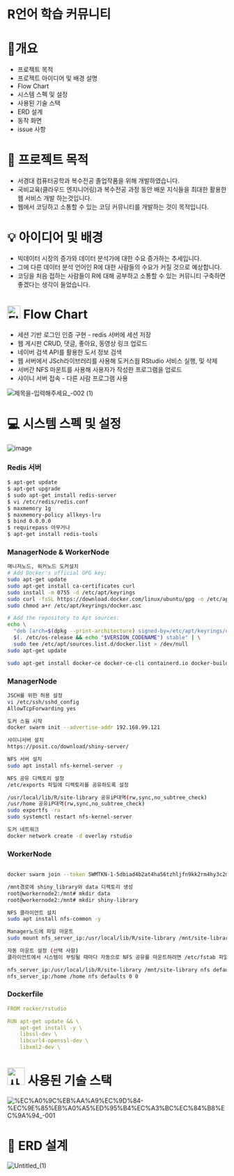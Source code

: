 # R언어 학습 커뮤니티

# 📃개요

- 프로젝트 목적
- 프로젝트 아이디어 및 배경 설명
- Flow Chart
- 시스템 스펙 및 설정
- 사용된 기술 스택
- ERD 설계
- 동작 화면
- issue 사항

# 📌 프로젝트 목적

- 서경대 컴퓨터공학과 복수전공 졸업작품을 위해 개발하였습니다.
- 국비교육(클라우드 엔지니어링)과 복수전공 과정 동안 배운 지식들을 최대한 활용한 웹 서비스 개발 하는것입니다.
- 웹에서 코딩하고 소통할 수 있는 코딩 커뮤니티를 개발하는 것이 목적입니다.

# 💡 아이디어 및 배경

- 빅데이터 시장의 증가와 데이터 분석가에 대한 수요 증가하는 추세입니다.
- 그에 다른 데이터 분석 언어인 R에 대한 사람들의 수요가 커질 것으로 예상합니다.
- 코딩을 처음 접하는 사람들이 R에 대해 공부하고 소통할 수 있는 커뮤니티 구축하면 좋겠다는 생각이 들었습니다.

#  <img src="https://github.com/user-attachments/assets/7214e980-8399-4a69-9fe2-4e9ac047ac8a" alt="Flow Chart" style="width:30px; height:auto;"> Flow Chart

- 세션 기반 로그인 인증 구현 - redis 서버에 세션 저장
- 웹 게시판 CRUD, 댓글, 좋아요, 동영상 링크 업로드
- 네이버 검색 API를 활용한 도서 정보 검색
- 웹 서버에서 JSch라이브러리를 사용해 도커스웜 RStudio 서비스 실행, 및 삭제
- 서버간 NFS 마운트를 사용해 사용자가 작성한 프로그램을 업로드
- 샤이니 서버 접속 - 다른 사람 프로그램 사용

![제목을-입력해주세요_-002 (1)](https://github.com/user-attachments/assets/96099b41-e373-4f74-9abc-0d841395c690)


# 💻 시스템 스펙 및 설정

![image](https://github.com/user-attachments/assets/f518f2d0-0ad0-40b3-a5ef-7a14bc5f8322)

### Redis 서버

```bash
$ apt-get update
$ apt-get upgrade
$ sudo apt-get install redis-server
$ vi /etc/redis/redis.conf
$ maxmemory 1g
$ maxmemory-policy allkeys-lru
$ bind 0.0.0.0 
$ requirepass 아무거나
$ apt-get install redis-tools
```

### ManagerNode & WorkerNode

```bash
매니저노드, 워커노드 도커설치
# Add Docker's official GPG key:
sudo apt-get update
sudo apt-get install ca-certificates curl
sudo install -m 0755 -d /etc/apt/keyrings
sudo curl -fsSL https://download.docker.com/linux/ubuntu/gpg -o /etc/apt/keyrings/docker.asc
sudo chmod a+r /etc/apt/keyrings/docker.asc

# Add the repository to Apt sources:
echo \
  "deb [arch=$(dpkg --print-architecture) signed-by=/etc/apt/keyrings/docker.asc] https://download.docker.com/linux/ubuntu \
  $(. /etc/os-release && echo "$VERSION_CODENAME") stable" | \
  sudo tee /etc/apt/sources.list.d/docker.list > /dev/null
sudo apt-get update

sudo apt-get install docker-ce docker-ce-cli containerd.io docker-buildx-plugin docker-compose-plugin
```

### ManagerNode

```bash
JSCH를 위한 허용 설정
vi /etc/ssh/sshd_config
AllowTcpForwarding yes

도커 스웜 시작
docker swarm init --advertise-addr 192.168.99.121

샤이니서버 설치 
https://posit.co/download/shiny-server/

NFS 서버 설치
sudo apt install nfs-kernel-server -y

NFS 공유 디렉토리 설정
/etc/exports 파일에 디렉토리를 공유하도록 설정 

/usr/local/lib/R/site-library 공유iP대역(rw,sync,no_subtree_check)
/usr/home 공유iP대역(rw,sync,no_subtree_check)
sudo exportfs -ra
sudo systemctl restart nfs-kernel-server

도커 네트워크 
docker network create -d overlay rstudio
```

### WorkerNode

```bash

docker swarm join --token SWMTKN-1-5dbiad4b2at4ha56tzhljfn9kk2rm4hy3c2mh2b9usbzswzwl1-38ixsz9pcrm3ajw99wkupojfp 192.168.0.19:2377

/mnt경로에 shiny_library와 data 디렉토리 생성
root@workernode2:/mnt# mkdir data
root@workernode2:/mnt# mkdir shiny-library

NFS 클라이언트 설치
sudo apt install nfs-common -y

Manager노드에 파일 마운트 
sudo mount nfs_server_ip:/usr/local/lib/R/site-library /mnt/site-library

자동 마운트 설정 (선택 사항)
클라이언트에서 시스템이 부팅될 때마다 자동으로 NFS 공유를 마운트하려면 /etc/fstab 파일에 다음 라인을 추가

nfs_server_ip:/usr/local/lib/R/site-library /mnt/site-library nfs defaults 0 0
nfs_server_ip:/home /home nfs defaults 0 0
```

### Dockerfile

```yaml
FROM rocker/rstudio

RUN apt-get update && \
    apt-get install -y \
    libssl-dev \
    libcurl4-openssl-dev \
    libxml2-dev \
```

# <img src="https://github.com/user-attachments/assets/d9c862bb-d681-4788-9233-36db34292c38" alt="사용된 기술 스택" width="40"> 사용된 기술 스택

![%EC%A0%9C%EB%AA%A9%EC%9D%84-%EC%9E%85%EB%A0%A5%ED%95%B4%EC%A3%BC%EC%84%B8%EC%9A%94_-001](https://github.com/user-attachments/assets/ccc954de-18ad-47f7-a890-e495396d0d97)

# 🧱  ERD 설계

![Untitled_(1)](https://github.com/user-attachments/assets/bbbdbee6-fd84-4b42-b3e4-d14e4b68acf7)
